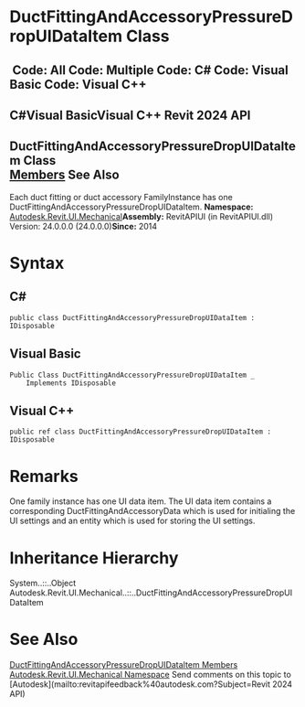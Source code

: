 # DuctFittingAndAccessoryPressureDropUIDataItem Class

﻿
 Code: All Code: Multiple Code: C# Code: Visual Basic Code: Visual C++   
---  
C#Visual BasicVisual C++
Revit 2024 API  
---  
DuctFittingAndAccessoryPressureDropUIDataItem Class  
[Members](fc52d00f-72c3-a49d-ff03-775aa342841f.md "DuctFittingAndAccessoryPressureDropUIDataItem Members") See Also  
---  
Each duct fitting or duct accessory FamilyInstance has one DuctFittingAndAccessoryPressureDropUIDataItem. 
**Namespace:** [Autodesk.Revit.UI.Mechanical](9c9cf593-a9fe-7469-53c5-7b56ba7cd17e.md "Autodesk.Revit.UI.Mechanical Namespace")**Assembly:** RevitAPIUI (in RevitAPIUI.dll) Version: 24.0.0.0 (24.0.0.0)**Since:** 2014 
# Syntax
C#  
---  
```text
public class DuctFittingAndAccessoryPressureDropUIDataItem : IDisposable
```
  
Visual Basic  
---  
```text
Public Class DuctFittingAndAccessoryPressureDropUIDataItem _
	Implements IDisposable
```
  
Visual C++  
---  
```text
public ref class DuctFittingAndAccessoryPressureDropUIDataItem : IDisposable
```
  
# Remarks
One family instance has one UI data item. The UI data item contains a corresponding DuctFittingAndAccessoryData which is used for initialing the UI settings and an entity which is used for storing the UI settings. 
# Inheritance Hierarchy
System..::..Object Autodesk.Revit.UI.Mechanical..::..DuctFittingAndAccessoryPressureDropUIDataItem
# See Also
[DuctFittingAndAccessoryPressureDropUIDataItem Members](fc52d00f-72c3-a49d-ff03-775aa342841f.md "DuctFittingAndAccessoryPressureDropUIDataItem Members")
[Autodesk.Revit.UI.Mechanical Namespace](9c9cf593-a9fe-7469-53c5-7b56ba7cd17e.md "Autodesk.Revit.UI.Mechanical Namespace")
Send comments on this topic to [Autodesk](mailto:revitapifeedback%40autodesk.com?Subject=Revit 2024 API)